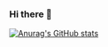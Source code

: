 ### Hi there 👋
[![Anurag's GitHub stats](https://github-readme-stats.vercel.app/apiIsabelMoraes=anuraghazra)](https://github.com/anuraghazra/github-readme-stats)
<!--
**IsabelMoraes/IsabelMoraes** is a ✨ _special_ ✨ repository because its `README.md` (this file) appears on your GitHub profile.

Here are some ideas to get you started:

- 🔭 I’m currently working on ...
- 🌱 I’m currently learning ...
- 👯 I’m looking to collaborate on ...
- 🤔 I’m looking for help with ...
- 💬 Ask me about ...
- 📫 How to reach me: ...
- 😄 Pronouns: ...
- ⚡ Fun fact: ...
-->
